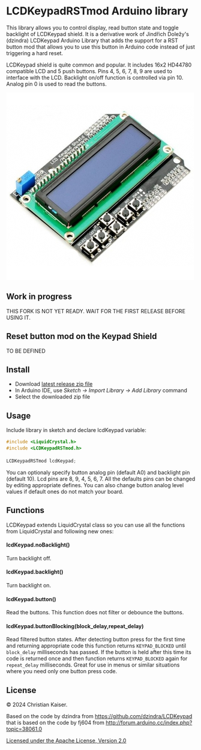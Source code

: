 # LCDKeypadRSTmod Arduino library

This library allows you to control display, read button state and toggle backlight of LCDKeypad shield. It is a derivative work of Jindřich Doležy's (dzindra) LCDKeypad Arduino Library that adds the support for a RST button mod that allows you to use this button in Arduino code instead of just triggering a hard reset.

LCDKeypad shield is quite common and popular. It includes 16x2 HD44780 compatible LCD and 5 push buttons. Pins 4, 5, 6, 7, 8, 9 are used to interface with the LCD. Backlight on/off function is controlled via pin 10. Analog pin 0 is used to read the buttons.

![alt text](extras/shield.jpg)

## Work in progress

THIS FORK IS NOT YET READY. WAIT FOR THE FIRST RELEASE BEFORE USING IT.

## Reset button mod on the Keypad Shield

TO BE DEFINED

## Install

* Download [latest release zip file](https://github.com/cka1ser/LCDKeypadRSTmod/releases/latest)
* In Arduino IDE, use _Sketch -> Import Library -> Add Library_ command
* Select the downloaded zip file

## Usage

Include library in sketch and declare lcdKeypad variable:

```c
#include <LiquidCrystal.h>
#include <LCDKeypadRSTmod.h>

LCDKeypadRSTmod lcdKeypad;
```

You can optionaly specify button analog pin (default A0) and backlight pin (default 10). Lcd pins are 8, 9, 4, 5, 6, 7. All the defaults pins can be changed by editing appropriate defines. You can also change button analog level values if default ones do not match your board.

## Functions

LCDKeypad extends LiquidCrystal class so you can use all the functions from LiquidCrystal and following new ones:

#### lcdKeypad.noBacklight()

Turn backlight off.

#### lcdKeypad.backlight()

Turn backlight on.

#### lcdKeypad.button()

Read the buttons. This function does not filter or debounce the buttons.

#### lcdKeypad.buttonBlocking(block_delay,repeat_delay)

Read filtered button states. After detecting button press for the first time and returning appropriate code this function returns `KEYPAD_BLOCKED` until `block_delay` milliseconds has passed. If the button is held after this time its code is returned once and then function returns `KEYPAD_BLOCKED` again for `repeat_delay` milliseconds. Great for use in menus or similar situations where you need only one button press code.

## License

&copy; 2024 Christian Kaiser.

Based on the code by dzindra from https://github.com/dzindra/LCDKeypad that is based on the code by fj604 from http://forum.arduino.cc/index.php?topic=38061.0

[Licensed under the Apache License, Version 2.0](http://www.apache.org/licenses/LICENSE-2.0)
